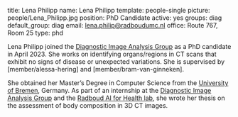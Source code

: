 title: Lena Philipp
name: Lena Philipp
template: people-single
picture: people/Lena_Philipp.jpg
position: PhD Candidate
active: yes
groups: diag
default_group: diag
email: lena.philip@radboudumc.nl
office: Route 767, Room 25
type: phd


Lena Philipp joined the [Diagnostic Image Analysis Group](https://www.diagnijmegen.nl) as a PhD candidate in April 2023. She works on identifying organs/regions in CT scans that exhibit no signs of disease or unexpected variations. She is supervised by [member/alessa-hering] and [member/bram-van-ginneken]. 

She obtained her Master’s Degree in Computer Science from the [University of Bremen](https://www.uni-bremen.de/), Germany. As part of an internship at the [Diagnostic Image Analysis Group](https://www.diagnijmegen.nl) and the [Radboud AI for Health lab](https://www.ai-for-health.nl), she wrote her thesis on the assessment of body composition in 3D CT images.




